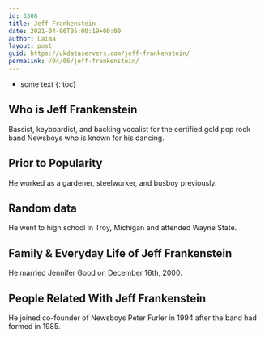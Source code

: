 ```yaml
---
id: 3308
title: Jeff Frankenstein
date: 2021-04-06T05:00:19+00:00
author: Laima
layout: post
guid: https://ukdataservers.com/jeff-frankenstein/
permalink: /04/06/jeff-frankenstein/
---
```


* some text
{: toc}


## Who is Jeff Frankenstein
                  
                  
                  
Bassist, keyboardist, and backing vocalist for the certified gold pop rock band Newsboys who is known for his dancing.
                  
              
            
              
            
                
                
                
## Prior to Popularity
                  
                  
                  
He worked as a gardener, steelworker, and busboy previously.
                  
              
            
              
            
                
                
                
## Random data
                  
                  
                  
He went to high school in Troy, Michigan and attended Wayne State.
                  
              
            
              
            
                
                
                
## Family & Everyday Life of Jeff Frankenstein
                  
                  
                  
He married Jennifer Good on December 16th, 2000.
                  
              
            
              
            
                
                
                
## People Related With Jeff Frankenstein
                  
                  
                  
He joined co-founder of Newsboys Peter Furler in 1994 after the band had formed in 1985.
                  
              
            
              
            
                
              
            
              
              
            
            
              
            
          
          
          